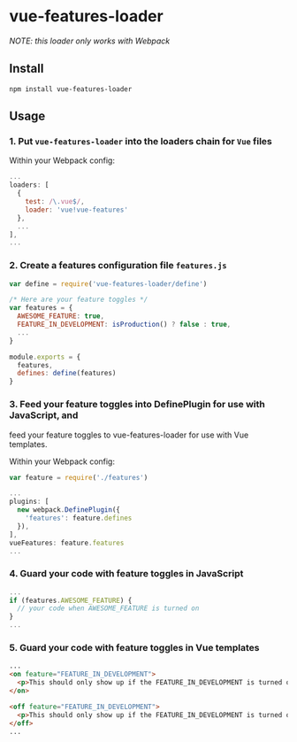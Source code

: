 # vue-features-loader

*NOTE: this loader only works with Webpack*

## Install

```npm install vue-features-loader```

## Usage

### 1. Put `vue-features-loader` into the loaders chain for `Vue` files

Within your Webpack config:

```javascript
...
loaders: [
  {
    test: /\.vue$/,
    loader: 'vue!vue-features'
  },
  ...
],
...
```

### 2. Create a features configuration file `features.js`

```javascript
var define = require('vue-features-loader/define')

/* Here are your feature toggles */
var features = {
  AWESOME_FEATURE: true,
  FEATURE_IN_DEVELOPMENT: isProduction() ? false : true,
  ...
}

module.exports = {
  features,
  defines: define(features)
}
```

### 3. Feed your feature toggles into DefinePlugin for use with JavaScript, and
feed your feature toggles to vue-features-loader for use with Vue templates.

Within your Webpack config:

```javascript
var feature = require('./features')

...
plugins: [
  new webpack.DefinePlugin({
    'features': feature.defines
  }),
],
vueFeatures: feature.features
...

```

### 4. Guard your code with feature toggles in JavaScript

```javascript
...
if (features.AWESOME_FEATURE) {
  // your code when AWESOME_FEATURE is turned on
}
...
```

### 5. Guard your code with feature toggles in Vue templates

```html
...
<on feature="FEATURE_IN_DEVELOPMENT">
  <p>This should only show up if the FEATURE_IN_DEVELOPMENT is turned on.</p>
</on>

<off feature="FEATURE_IN_DEVELOPMENT">
  <p>This should only show up if the FEATURE_IN_DEVELOPMENT is turned off.</p>
</off>
...
```

